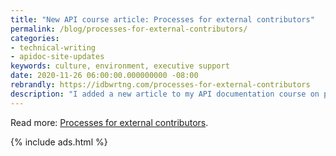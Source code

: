 ```yaml
---
title: "New API course article: Processes for external contributors"
permalink: /blog/processes-for-external-contributors/
categories:
- technical-writing
- apidoc-site-updates
keywords: culture, environment, executive support
date: 2020-11-26 06:00:00.000000000 -08:00
rebrandly: https://idbwrtng.com/processes-for-external-contributors
description: "I added a new article to my API documentation course on processes for external contributors. One of the main advantages of a version-control-based system, especially using open-source technologies, is the promise of collaboration. Not just collaboration with your immediate team, but scaling beyond your team to also include other contributors within your organization and even contributors from the community. Many people embrace docs-as-code with the hope and expectation that many engineers will contribute to the docs. In this section, I cover processes to consider when external contributors (external to your team, not necessarily external to the company) write content."
---
```


Read more: [Processes for external contributors](/learnapidoc/docapis_processes_for_external_contributors.html).

{% include ads.html %}

